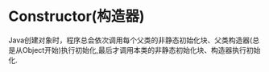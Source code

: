 # Constructor(构造器)

Java创建对象时，程序总会依次调用每个父类的非静态初始化块、父类构造器(总是从Object开始)执行初始化,最后才调用本类的非静态初始化块、构造器执行初始化.

